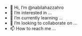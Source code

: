 - 👋 Hi, I’m @nabilahazzahro
- 👀 I’m interested in ...
- 🌱 I’m currently learning ...
- 💞️ I’m looking to collaborate on ...
- 📫 How to reach me ...

<!---
nabilahazzahro/nabilahazzahro is a ✨ special ✨ repository because its `README.md` (this file) appears on your GitHub profile.
You can click the Preview link to take a look at your changes.
--->
